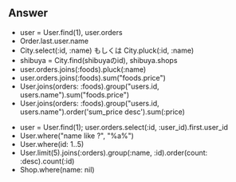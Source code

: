 ## Answer

- user = User.find(1), user.orders
- Order.last.user.name
- City.select(:id, :name) もしくは City.pluck(:id, :name)
- shibuya = City.find(shibuyaのid), shibuya.shops
- user.orders.joins(:foods).pluck(:name)
- user.orders.joins(:foods).sum("foods.price")
- User.joins(orders: :foods).group("users.id, users.name").sum("foods.price")
- User.joins(orders: :foods).group("users.id, users.name").order('sum_price desc').sum(:price)
<!-- sum_合計した時に使ったカラム名 でorderができるできる(asとして定義されている?) -->
- user = User.find(1); user.orders.select(:id, :user_id).first.user_id
- User.where("name like ?", "%a%")
- User.where(id: 1..5)
- User.limit(5).joins(:orders).group(:name, :id).order(count: :desc).count(:id)
- Shop.where(name: nil)
